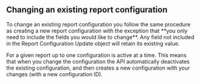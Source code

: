<h2>Changing an existing report configuration</h2>  
To change an existing report configuration you follow the same procedure as creating a new report configuration with the exception that **you only need to include the fields you would like to change**. Any field not included in the Report Configuration Update object will retain its existing value.  

For a given report up to one configuration is active at a time. This means that when you change the configuration the API automatically deactivates the existing configuration, and then creates a new configuration with your changes (with a new configuration ID).  
